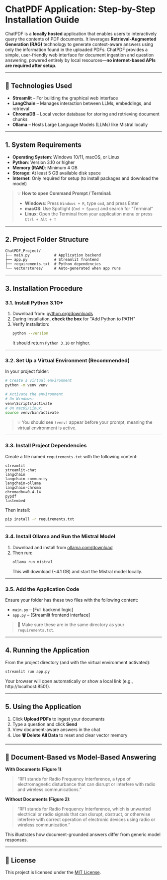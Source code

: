 # ChatPDF Application: Step-by-Step Installation Guide

ChatPDF is a **locally hosted** application that enables users to interactively query the contents of PDF documents. It leverages **Retrieval-Augmented Generation (RAG)** technology to generate context-aware answers using only the information found in the uploaded PDFs. ChatPDF provides a simple, user-friendly web interface for document ingestion and question answering, powered entirely by local resources—**no internet-based APIs are required after setup**.

---

## 🔧 Technologies Used

- **Streamlit** – For building the graphical web interface  
- **LangChain** – Manages interaction between LLMs, embeddings, and retrieval  
- **ChromaDB** – Local vector database for storing and retrieving document chunks  
- **Ollama** – Hosts Large Language Models (LLMs) like Mistral locally

---

## 1. System Requirements

- **Operating System**: Windows 10/11, macOS, or Linux  
- **Python**: Version 3.10 or higher  
- **Memory (RAM)**: Minimum 4 GB  
- **Storage**: At least 5 GB available disk space  
- **Internet**: Only required for setup (to install packages and download the model)

> 💡 **How to open Command Prompt / Terminal:**
> - **Windows**: Press `Windows + R`, type `cmd`, and press Enter  
> - **macOS**: Use Spotlight (`Cmd + Space`) and search for "Terminal"  
> - **Linux**: Open the Terminal from your application menu or press `Ctrl + Alt + T`

---

## 2. Project Folder Structure

```
ChatPDF_Project/
├── main.py           # Application backend
├── app.py            # Streamlit frontend
├── requirements.txt  # Python dependencies
└── vectorstores/     # Auto-generated when app runs
```

---

## 3. Installation Procedure

### 3.1. Install Python 3.10+

1. Download from: [python.org/downloads](https://www.python.org/downloads/)
2. During installation, **check the box** for "Add Python to PATH"
3. Verify installation:
   ```bash
   python --version
   ```
   It should return `Python 3.10` or higher.

---

### 3.2. Set Up a Virtual Environment (Recommended)

In your project folder:

```bash
# Create a virtual environment
python -m venv venv

# Activate the environment
# On Windows:
venv\Scripts\activate
# On macOS/Linux:
source venv/bin/activate
```

> 💡 You should see `(venv)` appear before your prompt, meaning the virtual environment is active.

---

### 3.3. Install Project Dependencies

Create a file named `requirements.txt` with the following content:

```text
streamlit
streamlit-chat
langchain
langchain-community
langchain-ollama
langchain-chroma
chromadb>=0.4.14
pypdf
fastembed
```

Then install:

```bash
pip install -r requirements.txt
```

---

### 3.4. Install Ollama and Run the Mistral Model

1. Download and install from [ollama.com/download](https://ollama.com/download)  
2. Then run:
   ```bash
   ollama run mistral
   ```
   This will download (~4.1 GB) and start the Mistral model locally.

---

### 3.5. Add the Application Code

Ensure your folder has these two files with the following content:

- `main.py` – [Full backend logic]
- `app.py` – [Streamlit frontend interface]

> 📁 Make sure these are in the same directory as your `requirements.txt`.

---

## 4. Running the Application

From the project directory (and with the virtual environment activated):

```bash
streamlit run app.py
```

Your browser will open automatically or show a local link (e.g., http://localhost:8501).

---

## 5. Using the Application

1. Click **Upload PDFs** to ingest your documents  
2. Type a question and click **Send**  
3. View document-aware answers in the chat  
4. Use **🗑️ Delete All Data** to reset and clear vector memory

---

## 🧠 Document-Based vs Model-Based Answering

**With Documents (Figure 1)**:  
> “RFI stands for Radio Frequency Interference, a type of electromagnetic disturbance that can disrupt or interfere with radio and wireless communications.”

**Without Documents (Figure 2)**:  
> “RFI stands for Radio Frequency Interference, which is unwanted electrical or radio signals that can disrupt, obstruct, or otherwise interfere with correct operation of electronic devices using radio or wireless communication.”

This illustrates how document-grounded answers differ from generic model responses.

---

## 📄 License

This project is licensed under the [MIT License](LICENSE).
